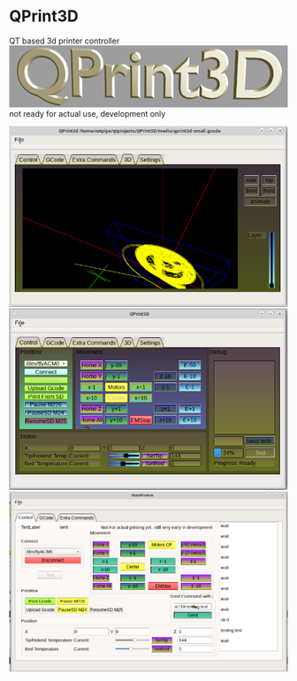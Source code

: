 # QPrint3D
QT based 3d printer controller
![qprint3d 0.01](media/QPrint3D-large.png)
not ready for actual use, development only

![qprint3d 0.03](screenshot-3d.png)
![qprint3d 0.02](screenshot2.png)
![qprint3d 0.01](screenshot.png)

